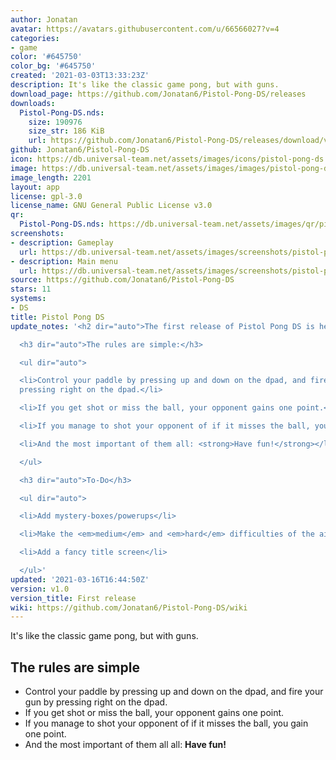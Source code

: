 ```yaml
---
author: Jonatan
avatar: https://avatars.githubusercontent.com/u/66566027?v=4
categories:
- game
color: '#645750'
color_bg: '#645750'
created: '2021-03-03T13:33:23Z'
description: It's like the classic game pong, but with guns.
download_page: https://github.com/Jonatan6/Pistol-Pong-DS/releases
downloads:
  Pistol-Pong-DS.nds:
    size: 190976
    size_str: 186 KiB
    url: https://github.com/Jonatan6/Pistol-Pong-DS/releases/download/v1.0/Pistol-Pong-DS.nds
github: Jonatan6/Pistol-Pong-DS
icon: https://db.universal-team.net/assets/images/icons/pistol-pong-ds.png
image: https://db.universal-team.net/assets/images/images/pistol-pong-ds.png
image_length: 2201
layout: app
license: gpl-3.0
license_name: GNU General Public License v3.0
qr:
  Pistol-Pong-DS.nds: https://db.universal-team.net/assets/images/qr/pistol-pong-ds-nds.png
screenshots:
- description: Gameplay
  url: https://db.universal-team.net/assets/images/screenshots/pistol-pong-ds/gameplay.png
- description: Main menu
  url: https://db.universal-team.net/assets/images/screenshots/pistol-pong-ds/main-menu.png
source: https://github.com/Jonatan6/Pistol-Pong-DS
stars: 11
systems:
- DS
title: Pistol Pong DS
update_notes: '<h2 dir="auto">The first release of Pistol Pong DS is here!</h2>

  <h3 dir="auto">The rules are simple:</h3>

  <ul dir="auto">

  <li>Control your paddle by pressing up and down on the dpad, and fire your gun by
  pressing right on the dpad.</li>

  <li>If you get shot or miss the ball, your opponent gains one point.</li>

  <li>If you manage to shot your opponent of if it misses the ball, you gain one point.</li>

  <li>And the most important of them all: <strong>Have fun!</strong></li>

  </ul>

  <h3 dir="auto">To-Do</h3>

  <ul dir="auto">

  <li>Add mystery-boxes/powerups</li>

  <li>Make the <em>medium</em> and <em>hard</em> difficulties of the ai stronger</li>

  <li>Add a fancy title screen</li>

  </ul>'
updated: '2021-03-16T16:44:50Z'
version: v1.0
version_title: First release
wiki: https://github.com/Jonatan6/Pistol-Pong-DS/wiki
---
```

It's like the classic game pong, but with guns.

## The rules are simple
* Control your paddle by pressing up and down on the dpad, and fire your gun by pressing right on the dpad.
* If you get shot or miss the ball, your opponent gains one point.
* If you manage to shot your opponent of if it misses the ball, you gain one point.
* And the most important of them all all: **Have fun!**